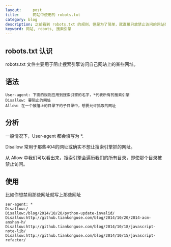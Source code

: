 ```yaml
---
layout:     post
title:      网站中使用的 robots.txt 
category: blog
description: 之前看到 robots.txt 的规则，但是为了简单，就直接只放禁止访问的网站列表，就然也生效了，现在需要使用正确的语法来禁止抓取某些内容了。
keyword: 网站, robots, 搜索引擎
---
```


## robots.txt 认识

robots.txt 文件主要用于阻止搜索引擎访问自己网站上的某些网址。

## 语法

```
User-agent: 下面的规则应用到搜索引擎的名字，*代表所有的搜索引擎
Disallow: 要阻止的网址
Allow: 在一个被阻止的目录下的子目录中，想要允许抓取的网址
```

## 分析

一般情况下，User-agent 都会填写为 \*.  

Disallow 常用于那些404的网址或确实不想让搜索引擎抓的网址。  

从 Allow 中我们可以看出来，搜索引擎会遍历我们的所有目录，即使那个目录被禁止访问。


## 使用

比如你想禁用那些网址就写上那些网址

```
ser-agent: *
Disallow:/
Disallow:/blog/2014/10/20/python-update-invalid/
Disallow:http://github.tiankonguse.com/blog/2014/10/20/2014-acm-anshan-h/
Disallow:http://github.tiankonguse.com/blog/2014/10/18/javascript-note-lib/
Disallow:http://github.tiankonguse.com/blog/2014/10/15/javascript-refactor/
```

